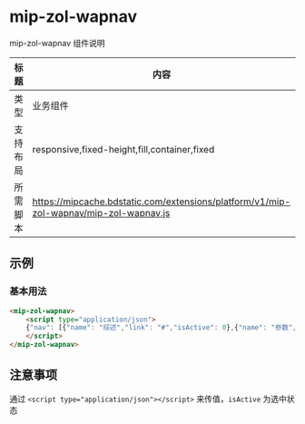 # mip-zol-wapnav

mip-zol-wapnav 组件说明

标题|内容
----|----
类型|业务组件
支持布局|responsive,fixed-height,fill,container,fixed
所需脚本|https://mipcache.bdstatic.com/extensions/platform/v1/mip-zol-wapnav/mip-zol-wapnav.js

## 示例

### 基本用法
```html
<mip-zol-wapnav>
    <script type="application/json">
    {"nav": [{"name": "综述","link": "#","isActive": 0},{"name": "参数","link": "#","isActive": 0},{"name": "报价","link": "#","isActive": 0},{"name": "点评","link": "#","isActive": 0},{"name": "图片","link": "#","isActive": 0},{"name": "评测","link": "#","isActive": 0},{"name": "论坛","link": "#","isActive": 0},{"name": "问答","link": "#","isActive": 1}]}
    </script>
</mip-zol-wapnav>
```

## 注意事项

通过 `<script type="application/json"></script>` 来传值，`isActive` 为选中状态
